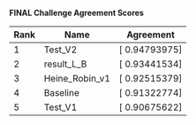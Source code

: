 **FINAL Challenge Agreement Scores**



|Rank|Name|Agreement|
|----|-----|---|
|1|Test_V2|[ 0.94793975]|
|2|result_L_B|[ 0.93441534]|
|3|Heine_Robin_v1|[ 0.92515379]|
|4|Baseline|[ 0.91322774]|
|5|Test_V1|[ 0.90675622]|
